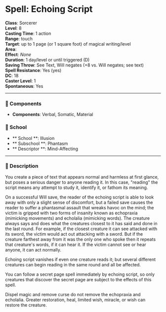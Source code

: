 
# Spell: Echoing Script
**Class**: Sorcerer  
**Level**: 8  
**Casting Time**: 1 action  
**Range**: touch  
**Target**: up to 1 page (or 1 square foot) of magical writing/level   
**Area**:   
**Effect**: _None_  
**Duration**: 1 day/level or until triggered (D)  
**Saving Throw**: See Text, Will negates (+8 vs. Will negates; see text)  
**Spell Resistance**: Yes (yes)  
**DC**: 18  
**Caster Level**: 1  
**Spontaneous**: Yes

---

### 🔮 Components
- **Components**: Verbal, Somatic, Material

### 🏫 School
- ** School **: Illusion
- ** Subschool **: Phantasm
- ** Descriptor **: Mind-Affecting
---

### 📜 Description
You create a piece of text that appears normal and harmless at first glance, but poses a serious danger to anyone reading it. In this case, "reading" the script means any attempt to study it, identify it, or fathom its meaning. 

On a successful Will save, the reader of the echoing script is able to look away with only a slight sense of discomfort, but a failed save causes the reader to suffer a phantasmal assault that wreaks havoc on the mind; the victim is gripped with two forms of insanity known as echopraxia (mimicking movements) and echolalia (mimicking words). The creature always says and does what the creatures closest to it has said and done in the last round. For example, if the closest creature it can see attacked with its sword, the victim would act out attacking with a sword. But if the creature farthest away from it was the only one who spoke then it repeats that creature's words, if it can hear it. If the victim cannot see or hear anyone, it can act normally. 

Echoing script vanishes if even one creature reads it; but several different creatures can begin reading in the same round and all be affected. 

You can follow a secret page spell immediately by echoing script, so only creatures that discover the secret page are subject to the effects of this spell. 

Dispel magic and remove curse do not remove the echopraxia and echolalia. Greater restoration, heal, limited wish, miracle, or wish can restore the creature.
